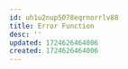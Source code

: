```yaml
---
id: uh1u2nup5078eqrnorrlv88
title: Error Function
desc: ''
updated: 1724626464006
created: 1724626464006
---
```

